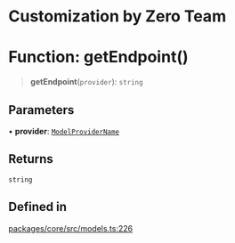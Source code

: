 # Customization by Zero Team

# Function: getEndpoint()

> **getEndpoint**(`provider`): `string`

## Parameters

• **provider**: [`ModelProviderName`](../enumerations/ModelProviderName.md)

## Returns

`string`

## Defined in

[packages/core/src/models.ts:226](https://github.com/elizaos/eliza/blob/7fcf54e7fb2ba027d110afcc319c0b01b3f181dc/packages/core/src/models.ts#L226)
